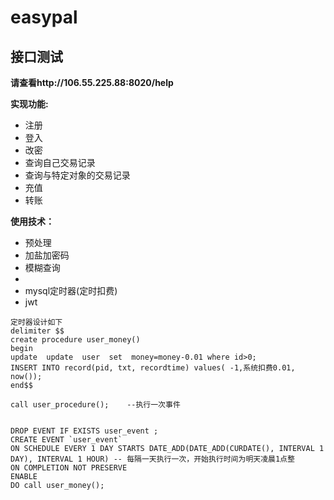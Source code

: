 # easypal


## 接口测试
**请查看http://106.55.225.88:8020/help**

**实现功能:**
+ 注册
+ 登入
+ 改密
+ 查询自己交易记录
+ 查询与特定对象的交易记录
+ 充值
+ 转账<br>

**使用技术：**
+ 预处理
+ 加盐加密码
+ 模糊查询
+ 
+ mysql定时器(定时扣费)
+ jwt



```
定时器设计如下
delimiter $$
create procedure user_money()
begin
update  update  user  set  money=money-0.01 where id>0;
INSERT INTO record(pid, txt, recordtime) values( -1,系统扣费0.01, now());
end$$

call user_procedure();    --执行一次事件


DROP EVENT IF EXISTS user_event ;	
CREATE EVENT `user_event`	
ON SCHEDULE EVERY 1 DAY STARTS DATE_ADD(DATE_ADD(CURDATE(), INTERVAL 1 DAY), INTERVAL 1 HOUR) -- 每隔一天执行一次，开始执行时间为明天凌晨1点整
ON COMPLETION NOT PRESERVE
ENABLE
DO call user_money(); 

```





